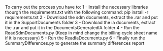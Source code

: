 To carry out the process you have to:
1 - Install the necessary libraries thourgh the requirements.txt with the following command:
  pip install -r requirements.txt
2 - Download the sdm documents, extract the .rar and put it in the SupportDocuments folder
3 - Download the ia documents, extract the .rar and put it in the DocumentsGeneratedIA folder
4 - Run the ReadSdmDocuments.py (Keep in mind change the billing cycle sheet name if it is necessary)
5 - Run the ReadIaDocuments.py
6 - Finally run the SummaryDifferences.py to generate the summary differences report
